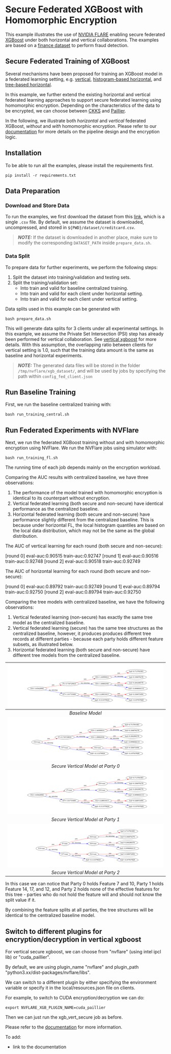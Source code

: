 # Secure Federated XGBoost with Homomorphic Encryption
This example illustrates the use of [NVIDIA FLARE](https://nvflare.readthedocs.io/en/main/index.html) enabling secure federated [XGBoost](https://github.com/dmlc/xgboost) under both horizontal and vertical collaborations.
The examples are based on a [finance dataset](https://www.kaggle.com/datasets/mlg-ulb/creditcardfraud) to perform fraud detection.

## Secure Federated Training of XGBoost
Several mechanisms have been proposed for training an XGBoost model in a federated learning setting, e.g. [vertical](https://github.com/NVIDIA/NVFlare/blob/main/examples/advanced/vertical_xgboost/README.md), [histogram-based horizontal](https://github.com/NVIDIA/NVFlare/tree/main/examples/advanced/xgboost/histogram-based/README.md), and [tree-based horizontal](https://github.com/NVIDIA/NVFlare/tree/main/examples/advanced/xgboost/tree-based/README.md). 

In this example, we further extend the existing horizontal and vertical federated learning approaches to support secure federated learning using homomorphic encryption. Depending on the characteristics of the data to be encrypted, we can choose between [CKKS](https://github.com/OpenMined/TenSEAL) and [Paillier](https://github.com/intel/pailliercryptolib_python).

In the following, we illustrate both *horizontal* and *vertical* federated XGBoost, *without* and *with* homomorphic encryption. Please refer to our [documentation]() for more details on the pipeline design and the encryption logic.

## Installation

To be able to run all the examples, please install the requirements first.

```
pip install -r requirements.txt
```

## Data Preparation
### Download and Store Data
To run the examples, we first download the dataset from this [link](https://www.kaggle.com/datasets/mlg-ulb/creditcardfraud), which is a single `.csv` file.
By default, we assume the dataset is downloaded, uncompressed, and stored in `${PWD}/dataset/creditcard.csv`.

> **_NOTE:_** If the dataset is downloaded in another place,
> make sure to modify the corresponding `DATASET_PATH` inside `prepare_data.sh`.

### Data Split
To prepare data for further experiments, we perform the following steps:
1. Split the dataset into training/validation and testing sets. 
2. Split the training/validation set: 
    * Into train and valid for baseline centralized training.
    * Into train and valid for each client under horizontal setting. 
    * Into train and valid for each client under vertical setting.

Data splits used in this example can be generated with
```
bash prepare_data.sh
```

This will generate data splits for 3 clients under all experimental settings. In this example, we assume the Private Set Intersection (PSI) step has already been performed for vertical collaboration.
See [vertical xgboost](https://github.com/NVIDIA/NVFlare/tree/main/examples/advanced/vertical_xgboost) for more details. With this assumption, the overlapping ratio between clients for vertical setting is 1.0, such that the training data amount is the same as baseline and horizontal experiments.

> **_NOTE:_** The generated data files will be stored in the folder `/tmp/nvflare/xgb_dataset/`,
> and will be used by jobs by specifying the path within `config_fed_client.json` 

## Run Baseline Training
First, we run the baseline centralized training with:
```
bash run_training_central.sh
```

## Run Federated Experiments with NVFlare
Next, we run the federated XGBoost training without and with homomorphic encryption using NVFlare. 
We run the NVFlare jobs using simulator with: 
```
bash run_training_fl.sh
```
The running time of each job depends mainly on the encryption workload. 

Comparing the AUC results with centralized baseline, we have three observations:
1. The performance of the model trained with homomorphic encryption is identical to its counterpart without encryption.
2. Vertical federated learning (both secure and non-secure) have identical performance as the centralized baseline.
3. Horizontal federated learning (both secure and non-secure) have performance slightly different from the centralized baseline. This is because under horizontal FL, the local histogram quantiles are based on the local data distribution, which may not be the same as the global distribution.

The AUC of vertical learning for each round (both secure and non-secure):

[round 0]	eval-auc:0.90515	train-auc:0.92747
[round 1]	eval-auc:0.90516	train-auc:0.92748
[round 2]	eval-auc:0.90518	train-auc:0.92749

The AUC of horizontal learning for each round (both secure and non-secure):

[round 0]	eval-auc:0.89792	train-auc:0.92749
[round 1]	eval-auc:0.89794	train-auc:0.92750
[round 2]	eval-auc:0.89794	train-auc:0.92750


Comparing the tree models with centralized baseline, we have the following observations:
1. Vertical federated learning (non-secure) has exactly the same tree model as the centralized baseline.
2. Vertical federated learning (secure) has the same tree structures as the centralized baseline, however, it produces produces different tree records at different parties - because each party holds different feature subsets, as illustrated below.
3. Horizontal federated learning (both secure and non-secure) have different tree models from the centralized baseline.


|     ![Tree Structures](./figs/tree.base.png)      |
|:-------------------------------------------------:|
|                 *Baseline Model*                  |
| ![Tree Structures](./figs/tree.vert.secure.0.png) |
|        *Secure Vertical Model at Party 0*         |
| ![Tree Structures](./figs/tree.vert.secure.1.png) |
|        *Secure Vertical Model at Party 1*         |
| ![Tree Structures](./figs/tree.vert.secure.2.png) |
|        *Secure Vertical Model at Party 2*         |

In this case we can notice that Party 0 holds Feature 7 and 10, Party 1 holds Feature 14, 17, and 12, and Party 2 holds none of the effective features for this tree - parties who do not hold the feature will and should not know the split value if it.

By combining the feature splits at all parties, the tree structures will be identical to the centralized baseline model.

## Switch to different plugins for encryption/decryption in vertical xgboost
For vertical secure xgboost, we can choose from "nvflare" (using intel ipcl lib) or "cuda_paillier".

By default, we are using plugin_name "nvflare" and plugin_path "python3.xx/dist-packages/nvflare/libs".

We can switch to a different plugin by either specifying the environment variable or specify it in the local/resources.json file on clients.

For example, to switch to CUDA encryption/decryption we can do:
```
export NVFLARE_XGB_PLUGIN_NAME=cuda_paillier
```

Then we can just run the xgb_vert_secure job as before.

Please refer to the [documentation]() for more information.



To add:
- link to the documentation
